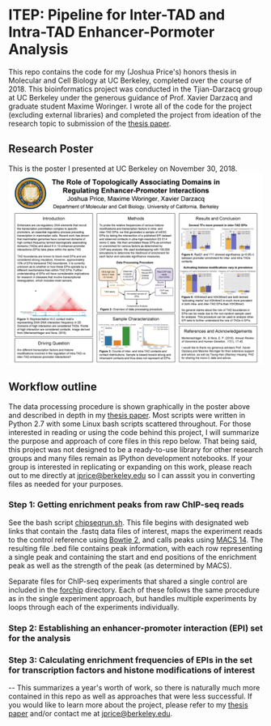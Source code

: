 # ITEP: Pipeline for Inter-TAD and Intra-TAD Enhancer-Pormoter Analysis
This repo contains the code for my (Joshua Price's) honors thesis in Molecular and Cell Biology at UC Berkeley, completed over the course of 2018. This bioinformatics project was conducted in the Tjian-Darzacq group at UC Berkeley under the generous guidance of Prof. Xavier Darzacq and graduate student Maxime Woringer. I wrote all of the code for the project (excluding external libraries) and completed the project from ideation of the research topic to submission of the [thesis paper](thesis.pdf).

## Research Poster
This is the poster I presented at UC Berkeley on November 30, 2018.
![Alt text](poster.jpg?raw=true "ITEP Poster")

## Workflow outline
The data processing procedure is shown graphically in the poster above and described in depth in my [thesis paper](thesis.pdf). Most scripts were written in Python 2.7 with some Linux bash scripts scattered  throughout. For those interested in reading or using the code behind this project, I will summarize the purpose and approach of core files in this repo below. That being said, this project was not designed to be a ready-to-use library for other research groups and many files remain as IPython development notebooks. If your group is interested in replicating or expanding on this work, please reach out to me directly at jprice@berkeley.edu so I can asssit you in converting files as needed for your purposes.

### Step 1: Getting enrichment peaks from raw ChIP-seq reads
See the bash script [chipseqrun.sh](chipseq/chipseqrun.sh). This file begins with designated web links that contain the .fastq data files of interest, maps the experiment reads to the control reference using [Bowtie 2](http://bowtie-bio.sourceforge.net/bowtie2/index.shtml), and calls peaks using [MACS 14](http://liulab.dfci.harvard.edu/MACS/00README.html). The resulting file .bed file contains peak information, with each row representing a single peak and containing the start and end positions of the enrichment peak as well as the strength of the peak (as determined by MACS). 

Separate files for ChIP-seq experiments that shared a single control are included in the [forchip](chipseq/forchip) directory. Each of these follows the same procedure as in the single experiment approach, but handles multiple experiments by loops through each of the experiments individually.

### Step 2: Establishing an enhancer-promoter interaction (EPI) set for the analysis


### Step 3: Calculating enrichment frequencies of EPIs in the set for transcription factors and histone modifications of interest

--
This summarizes a year's worth of work, so there is naturally much more contained in this repo as well as approaches that were less successful. If you would like to learn more about the project, please refer to my [thesis paper](thesis.pdf) and/or contact me at jprice@berkeley.edu.
